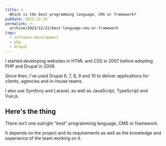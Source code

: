 ```yaml
---
title: >
  Which is the best programming language, CMS or framework?
pubDate: 2023-12-22
permalink: >-
  archive/2023/12/22/best-language-cms-or-framework
tags:
  - software-development
  - php
  - drupal
---
```


I started developing websites in HTML and CSS in 2007 before adopting PHP and Drupal in 2008.

Since then, I've used Drupal 6, 7, 8, 9 and 10 to deliver applications for clients, agencies and in-house teams.

I also use Symfony and Laravel, as well as JavaScript, TypeScript and Vue.js.

## Here's the thing

There isn't one outright "best" programming language, CMS or framework.

It depends on the project and its requirements as well as the knowledge and experience of the team working on it.
